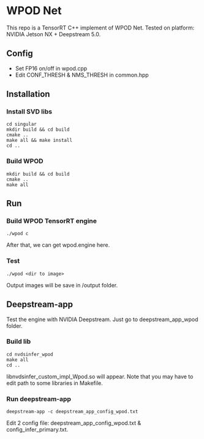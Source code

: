 # WPOD Net


This repo is a TensorRT C++ implement of WPOD Net.
Tested on platform: NVIDIA Jetson NX + Deepstream 5.0. 

## Config

- Set FP16 on/off in wpod.cpp
- Edit CONF_THRESH & NMS_THRESH in common.hpp

## Installation


### Install SVD libs
    cd singular
    mkdir build && cd build
    cmake ..
    make all && make install
    cd ..

### Build WPOD 
    mkdir build && cd build
    cmake ..
    make all
    

## Run


### Build WPOD TensorRT engine
    ./wpod c
After that, we can get wpod.engine here.

### Test 
    ./wpod <dir to image>
Output images will be save in /output folder.



## Deepstream-app

Test the engine with NVIDIA Deepstream. Just go to deepstream_app_wpod folder.

### Build lib
    cd nvdsinfer_wpod
    make all
    cd ..
libnvdsinfer_custom_impl_Wpod.so will appear. Note that you may have to edit path to some libraries in Makefile.

### Run deepstream-app
    deepstream-app -c deepstream_app_config_wpod.txt
Edit 2 config file: deepstream_app_config_wpod.txt & config_infer_primary.txt.
    

